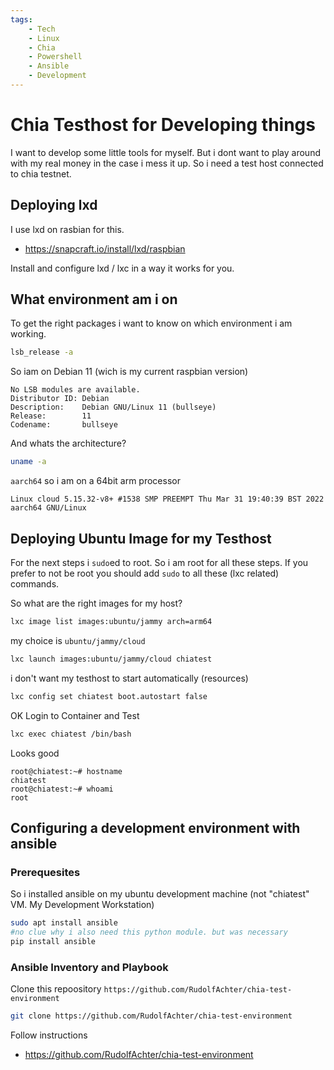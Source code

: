 ```yaml
---
tags:
    - Tech
    - Linux
    - Chia
    - Powershell
    - Ansible
    - Development
---
```


# Chia Testhost for Developing things

I want to develop some little tools for myself.
But i dont want to play around with my real money in the case i mess it up.
So i need a test host connected to chia testnet.

## Deploying lxd

I use lxd on rasbian for this.

- <https://snapcraft.io/install/lxd/raspbian>

Install and configure lxd / lxc in a way it works for you.

## What environment am i on

To get the right packages i want to know on which environment i am working.

```bash
lsb_release -a
```

So iam on Debian 11 (wich is my current raspbian version)

```text
No LSB modules are available.
Distributor ID: Debian
Description:    Debian GNU/Linux 11 (bullseye)
Release:        11
Codename:       bullseye
```

And whats the architecture?

```bash
uname -a
```

`aarch64` so i am on a 64bit arm processor

```text
Linux cloud 5.15.32-v8+ #1538 SMP PREEMPT Thu Mar 31 19:40:39 BST 2022 aarch64 GNU/Linux
```

## Deploying Ubuntu Image for my Testhost

For the next steps i `sudo`ed to root. So i am root for all these steps.
If you prefer to not be root you should add `sudo` to all these (lxc related) commands.

So what are the right images for my host?

```bash
lxc image list images:ubuntu/jammy arch=arm64
```

my choice is `ubuntu/jammy/cloud`

```bash
lxc launch images:ubuntu/jammy/cloud chiatest
```

i don't want my testhost to start automatically (resources)

```bash
lxc config set chiatest boot.autostart false
```

OK Login to Container and Test

```bash
lxc exec chiatest /bin/bash
```

Looks good

```text
root@chiatest:~# hostname
chiatest
root@chiatest:~# whoami
root
```

## Configuring a development environment with ansible

### Prerequesites

So i installed ansible on my ubuntu development machine (not "chiatest" VM. My Development Workstation)

```bash
sudo apt install ansible
#no clue why i also need this python module. but was necessary
pip install ansible
```

### Ansible Inventory and Playbook

Clone this repoository `https://github.com/RudolfAchter/chia-test-environment`

```bash
git clone https://github.com/RudolfAchter/chia-test-environment
```

Follow instructions

- <https://github.com/RudolfAchter/chia-test-environment>

